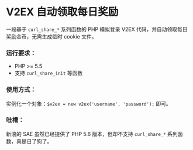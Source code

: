 # V2EX 自动领取每日奖励

一段基于 `curl_share_*` 系列函数的 PHP 模拟登录 V2EX 代码，并自动领取每日奖励金币，无需生成临时 cookie 文件。

### 运行要求：

+ PHP >= 5.5
+ 支持 `curl_share_init` 等函数


### 使用方式：

实例化一个对象：`$v2ex = new v2ex('username', 'password');` 即可。


### 吐槽：

新浪的 SAE 虽然已经提供了 PHP 5.6 版本，但却不支持 `curl_share_*` 系列函数，真是日了狗了。
